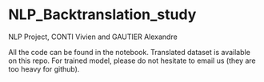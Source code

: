 # NLP_Backtranslation_study

NLP Project, CONTI Vivien and GAUTIER Alexandre

All the code can be found in the notebook. Translated dataset is available on this repo.
For trained model, please do not hesitate to email us (they are too heavy for github).
